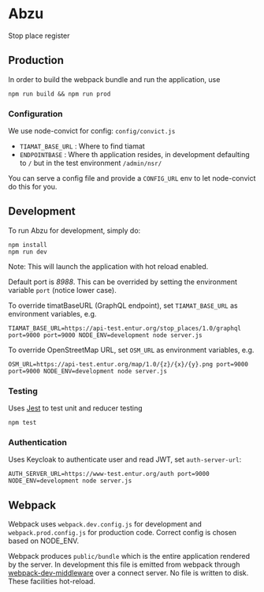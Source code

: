 # Abzu

Stop place register

## Production

In order to build the webpack bundle and run the application, use

```
npm run build && npm run prod
```

### Configuration

We use node-convict for config: `config/convict.js`

* `TIAMAT_BASE_URL` : Where to find tiamat
* `ENDPOINTBASE` : Where th application resides, in development defaulting
  to `/` but in the test environment `/admin/nsr/`   

You can serve a config file and provide a `CONFIG_URL` env to let node-convict do this for you.

## Development

To run Abzu for development, simply do:

```
npm install
npm run dev
```

Note: This will launch the application with hot reload enabled.

Default port is _8988_. This can be overrided by setting the environment
variable `port` (notice lower case).

To override timatBaseURL (GraphQL endpoint), set `TIAMAT_BASE_URL` as environment variables, e.g.

```
TIAMAT_BASE_URL=https://api-test.entur.org/stop_places/1.0/graphql port=9000 port=9000 NODE_ENV=development node server.js
```

To override OpenStreetMap URL, set `OSM_URL` as environment variables, e.g.

```
OSM_URL=https://api-test.entur.org/map/1.0/{z}/{x}/{y}.png port=9000 port=9000 NODE_ENV=development node server.js
```


### Testing

Uses [Jest](https://facebook.github.io/jest/) to test unit and reducer testing 

```
npm test
```

### Authentication

Uses Keycloak to authenticate user and read JWT, set `auth-server-url`:

```
AUTH_SERVER_URL=https://www-test.entur.org/auth port=9000 NODE_ENV=development node server.js
```


## Webpack

Webpack uses `webpack.dev.config.js` for development and `webpack.prod.config.js` for production code. Correct config is chosen based on NODE_ENV.

Webpack produces `public/bundle` which is the entire application rendered by the server. In development this file is emitted from webpack through [webpack-dev-middleware](https://github.com/webpack/webpack-dev-middleware) over a connect server. No file is written to disk. These facilities hot-reload.

